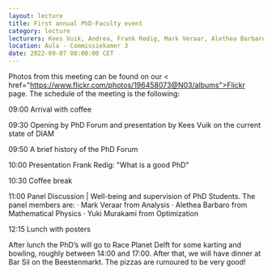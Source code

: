 ```yaml
---
layout: lecture
title: First annual PhD-Faculty event
category: lecture
lecturers: Kees Vuik, Andrea, Frank Redig, Mark Veraar, Alethea Barbaro, Yuki Murakami
location: Aula - Commissiekamer 3
date: 2022-09-07 08:00:00 CET
---
```


Photos from this meeting can be found on our <a>< href="https://www.flickr.com/photos/196458073@N03/albums">Flickr page</a>.
The schedule of the meeting is the following:
 
09:00     Arrival with coffee

09:30     Opening by PhD Forum and presentation by Kees Vuik on the current state of DIAM

09:50     A brief history of the PhD Forum

10:00     Presentation Frank Redig: "What is a good PhD"

10:30     Coffee break

11:00     Panel Discussion | Well-being and supervision of PhD Students. The panel members are:
·         Mark Veraar from Analysis
·         Alethea Barbaro from Mathematical Physics
·         Yuki Murakami from Optimization

12:15     Lunch with posters
 
After lunch the PhD’s will go to Race Planet Delft for some karting and bowling, roughly between 14:00 and 17:00. After that, we will have dinner at Bar Sil on the Beestenmarkt. The pizzas are rumoured to be very good!
